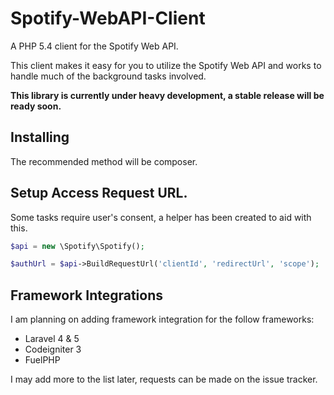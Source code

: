 # Spotify-WebAPI-Client
A PHP 5.4 client for the Spotify Web API.

This client makes it easy for you to utilize the Spotify Web API and works to handle much of the background tasks
involved.

**This library is currently under heavy development, a stable release will be ready soon.**

## Installing

The recommended method will be composer.

## Setup Access Request URL.
Some tasks require user's consent, a helper has been created to aid with this.

```php
$api = new \Spotify\Spotify();

$authUrl = $api->BuildRequestUrl('clientId', 'redirectUrl', 'scope');
```

## Framework Integrations

I am planning on adding framework integration for the follow frameworks:

* Laravel 4 & 5
* Codeigniter 3
* FuelPHP

I may add more to the list later, requests can be made on the issue tracker.